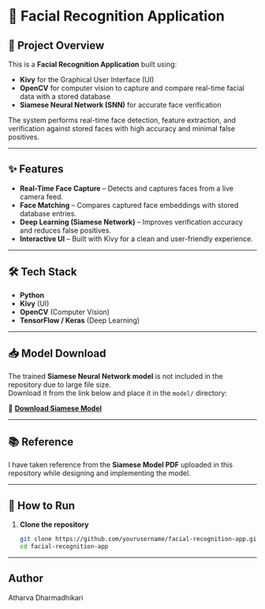 
# 📸 Facial Recognition Application

## 📌 Project Overview
This is a **Facial Recognition Application** built using:
- **Kivy** for the Graphical User Interface (UI)
- **OpenCV** for computer vision to capture and compare real-time facial data with a stored database
- **Siamese Neural Network (SNN)** for accurate face verification

The system performs real-time face detection, feature extraction, and verification against stored faces with high accuracy and minimal false positives.

---

## ✨ Features
- **Real-Time Face Capture** – Detects and captures faces from a live camera feed.
- **Face Matching** – Compares captured face embeddings with stored database entries.
- **Deep Learning (Siamese Network)** – Improves verification accuracy and reduces false positives.
- **Interactive UI** – Built with Kivy for a clean and user-friendly experience.

---

## 🛠️ Tech Stack
- **Python**
- **Kivy** (UI)
- **OpenCV** (Computer Vision)
- **TensorFlow / Keras** (Deep Learning)

---


## 📥 Model Download
The trained **Siamese Neural Network model** is not included in the repository due to large file size.  
Download it from the link below and place it in the `model/` directory:

🔗 **[Download Siamese Model](https://drive.google.com/file/d/1w7290K6fZXck_gaOuSFgIOzfDNYYRV85/view?usp=sharing)**

---

## 📚 Reference
I have taken reference from the **Siamese Model PDF** uploaded in this repository while designing and implementing the model.

---

## 🚀 How to Run
1. **Clone the repository**
   ```bash
   git clone https://github.com/yourusername/facial-recognition-app.git
   cd facial-recognition-app
---
## Author
Atharva Dharmadhikari
